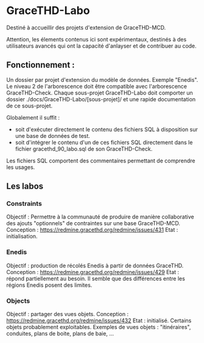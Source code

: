 # GraceTHD-Labo

Destiné à accueillir des projets d'extension de GraceTHD-MCD. 

Attention, les élements contenus ici sont expérimentaux, destinés à des utilisateurs avancés qui ont la capacité d'anlayser et de contribuer au code.

## Fonctionnement : 
Un dossier par projet d'extension du modèle de données. Exemple "Enedis". Le niveau 2 de l'arborescence doit être compatible avec l'arborescence GraceTHD-Check. Chaque sous-projet GraceTHD-Labo doit comporter un dossier ./docs/GraceTHD-Labo/[sous-projet]/ et une rapide documentation de ce sous-projet. 

Globalement il suffit : 
- soit d'exécuter directement le contenu des fichiers SQL à disposition sur une base de données de test. 
- soit d'intégrer le contenu d'un de ces fichiers SQL directement dans le fichier gracethd_90_labo.sql de son GraceTHD-Check. 

Les fichiers SQL comportent des commentaires permettant de comprendre les usages. 

## Les labos

### Constraints
Objectif : Permettre à la communauté de produire de manière collaborative des ajouts "optionnels" de contraintes sur une base GraceTHD-MCD. 
Conception : 
https://redmine.gracethd.org/redmine/issues/431
Etat : initialisation. 

### Enedis
Objectif : production de récolés Enedis à partir de données GraceTHD.
Conception :
https://redmine.gracethd.org/redmine/issues/429
Etat : répond partiellement au besoin. Il semble que des différences entre les régions Enedis posent des limites. 

### Objects
Objectif : partager des vues objets. 
Conception : 
https://redmine.gracethd.org/redmine/issues/432
Etat : initialisé. Certains objets probablement exploitables. Exemples de vues objets : "itinéraires", conduites, plans de boite, plans de baie, ... 
